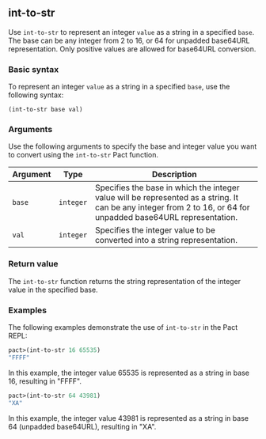 ## int-to-str

Use `int-to-str` to represent an integer `value` as a string in a specified `base`.
The base can be any integer from 2 to 16, or 64 for unpadded base64URL representation.
Only positive values are allowed for base64URL conversion.

### Basic syntax

To represent an integer `value` as a string in a specified `base`, use the following syntax:

`(int-to-str base val)`

### Arguments

Use the following arguments to specify the base and integer value you want to convert using the `int-to-str` Pact function.

| Argument | Type | Description |
| --- | --- | --- |
| `base` | `integer` | Specifies the base in which the integer value will be represented as a string. It can be any integer from 2 to 16, or 64 for unpadded base64URL representation. |
| `val` | `integer` | Specifies the integer value to be converted into a string representation. |

### Return value

The `int-to-str` function returns the string representation of the integer value in the specified base.

### Examples

The following examples demonstrate the use of `int-to-str` in the Pact REPL:

```lisp
pact>(int-to-str 16 65535)
"FFFF"
```

In this example, the integer value 65535 is represented as a string in base 16, resulting in "FFFF".

```lisp
pact>(int-to-str 64 43981)
"XA"
```

In this example, the integer value 43981 is represented as a string in base 64 (unpadded base64URL), resulting in "XA".
